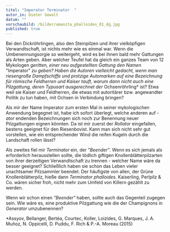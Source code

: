 ```yaml
---
titel: "Imperator Terminator  "
autor_in: Dieter Gewalt
datum: ""
vorschaubild: /bilder/amanita_phalloides_01_dg.jpg
published: true
---
```

Bei den Dickröhrlingen, also den Steinpilzen und ihrer vielköpfigen Verwandtschaft, ist nichts mehr wie es einmal war. Wenn die Umbenennungsorgie so weitergeht, wird es bei ihnen bald mehr Gattungen als Arten geben. Aber welcher Teufel hat da gleich ein ganzes Team von 12 Mykologen *geritten, einer neu aufgestellten Gattung den Namen* "Imperator" *zu geben? Haben die Autoren vielleicht gedacht, wenn man riesengroße Dampfschiffe und protzige Automarken auf eine Bezeichnung für römische Feldherren und Kaiser tauft, warum dann nicht auch eine Pilzgattung, deren Typusart ausgerechnet der* Ochsenröhrling* ist? Etwa weil sie Kaiser und Feldherren, die etwas mit autoritärer bzw. angewandter Politik zu tun haben, mit Ochsen in Verbindung bringen?

Als mir der Name Imperator  zum ersten Mal in seiner mykologischen Anwendung begegnet ist, habe ich sofort überlegt, welche anderen auf *\-ator* endenden Bezeichnungen sich noch zur Benennung neuer Pilzgattungen eignen könnten. Da ist mir zuerst der *Rollator* eingefallen, bestens geeignet für den Riesenbovist. Kann man sich nicht sehr gut vorstellen, wie ein entsprechender Wind die reifen Kugeln durch die Landschaft rollen lässt?

Als zweites fiel mir *Terminator* ein, der *"Beender"*. Wenn es sich jemals als erforderlich herausstellen sollte, die tödlich giftigen Knollenblätterpilzarten von ihrer derzeitigen Verwandtschaft zu trennen - welcher Name wäre da besser geeignet? Schließlich haben sie schon das Leben vieler unachtsamer Pilzsammler beendet. Der häufigste von allen, der Grüne Knollenblätterpilz, hieße dann *Terminator phalloides*. Kaiserling, Perlpilz & Co. wären sicher froh, nicht mehr zum Umfeld von Killern gezählt zu werden.

Wenn wir schon einen *"Beender"* haben, sollte auch das Gegenteil zugegen sein. Wie wäre es, eine produktive Pilzgattung wie die der Champignons in *Generator* umzubenennen? 

\*Assyov, Bellanger, Bertéa, Courtec, Koller, Loizides, G. Marques, J. A. Muñoz, N. Oppicelli, D. Puddu, F. Rich & P.-A. Moreau (2015)